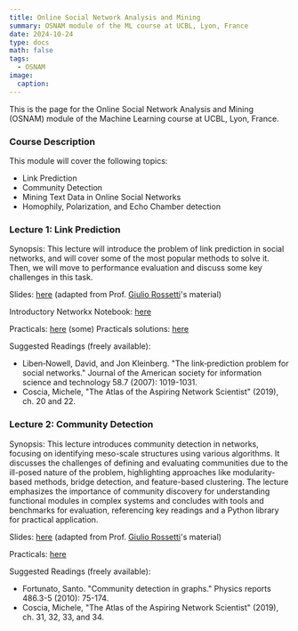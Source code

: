 ```yaml
---
title: Online Social Network Analysis and Mining
summary: OSNAM module of the ML course at UCBL, Lyon, France
date: 2024-10-24
type: docs
math: false
tags:
  - OSNAM
image:
  caption: 
---
```


This is the page for the Online Social Network Analysis and Mining (OSNAM) module of the Machine Learning course at UCBL, Lyon, France.

### Course Description
This module will cover the following topics:
- Link Prediction
- Community Detection
- Mining Text Data in Online Social Networks
- Homophily, Polarization, and Echo Chamber detection


### Lecture 1: Link Prediction

Synopsis: This lecture will introduce the problem of link prediction in social networks, and will cover some of the most popular methods to solve it.
Then, we will move to performance evaluation and discuss some key challenges in this task.


Slides: [here](../../../uploads/slides/OSNAM-1.pdf) (adapted from Prof. [Giulio Rossetti](https://giuliorossetti.github.io/)'s material)

Introductory Networkx Notebook: [here](../../../uploads/networkx.ipynb)

Practicals: [here](../../../uploads/TP_OSNAM1_LinkPred.pdf)
(some) Practicals solutions: [here](../../../uploads/linkpred.ipynb)

Suggested Readings (freely available):
- Liben‐Nowell, David, and Jon Kleinberg. "The link‐prediction problem for social networks." Journal of the American society for information science and technology 58.7 (2007): 1019-1031.
- Coscia, Michele, "The Atlas of the Aspiring Network Scientist" (2019), ch. 20 and 22.


### Lecture 2: Community Detection

Synopsis: This lecture introduces community detection in networks, focusing on identifying meso-scale structures using various algorithms. It discusses the challenges of defining and evaluating communities due to the ill-posed nature of the problem, highlighting approaches like modularity-based methods, bridge detection, and feature-based clustering. The lecture emphasizes the importance of community discovery for understanding functional modules in complex systems and concludes with tools and benchmarks for evaluation, referencing key readings and a Python library for practical application.


Slides: [here](../../../uploads/slides/OSNAM-2.pdf) (adapted from Prof. [Giulio Rossetti](https://giuliorossetti.github.io/)'s material)

Practicals: [here](../../../uploads/TP_OSNAM2_CD.pdf)


Suggested Readings (freely available):
- Fortunato, Santo. "Community detection in graphs." Physics reports 486.3-5 (2010): 75-174.
- Coscia, Michele, "The Atlas of the Aspiring Network Scientist" (2019), ch. 31, 32, 33, and 34.
